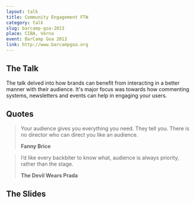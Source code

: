 ```yaml
---
layout: talk
title: Community Engagement FTW
category: talk
slug: barcamp-goa-2013
place: CIBA, Verna
event: BarCamp Goa 2013
link: http://www.barcampgoa.org
---
```


## The Talk

<p class="lead">The talk delved into how brands can benefit from interacting in a better manner with their audience. It's major focus was towards how commenting systems, newsletters and events can help in engaging your users.</p>

## Quotes

<blockquote>
  <p>Your audience gives you everything you need. They tell you. There is no director who can direct you like an audience.</p>
  <b class="source">Fanny Brice</b>
</blockquote>

<blockquote>
  <p>I’d like every backbiter to know what, audience is always priority, rather than the stage.</p>
  <b class="source">The Devil Wears Prada</b>
</blockquote>

## The Slides

<script async class="speakerdeck-embed" data-id="17df679039550130a9601231380934e2" data-ratio="1.33333333333333" src="//speakerdeck.com/assets/embed.js"></script>